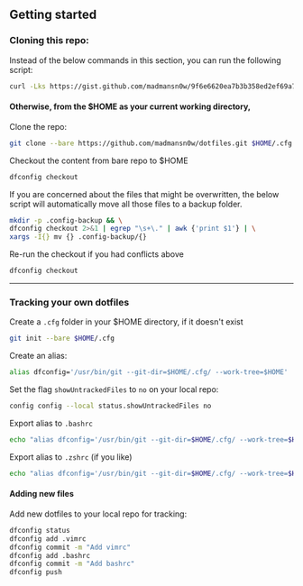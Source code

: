 
## Getting started

### Cloning this repo:

Instead of the below commands in this section, you can run the following script:
```bash
curl -Lks https://gist.github.com/madmansn0w/9f6e6620ea7b3b358ed2ef69a7bf18e1#file-dfcfg-install | /bin/bash
```

#### Otherwise, from the $HOME as your current working directory, 

Clone the repo:
```bash
git clone --bare https://github.com/madmansn0w/dotfiles.git $HOME/.cfg
```

Checkout the content from bare repo to $HOME
```bash
dfconfig checkout
```

If you are concerned about the files that might be overwritten, the below script will automatically move all those files to a backup folder.
```bash
mkdir -p .config-backup && \
dfconfig checkout 2>&1 | egrep "\s+\." | awk {'print $1'} | \
xargs -I{} mv {} .config-backup/{}
```

Re-run the checkout if you had conflicts above
```bash
dfconfig checkout
```

---

### Tracking your own dotfiles

Create a `.cfg` folder in your $HOME directory, if it doesn't exist
```bash
git init --bare $HOME/.cfg
```

Create an alias:
```bash
alias dfconfig='/usr/bin/git --git-dir=$HOME/.cfg/ --work-tree=$HOME'
```

Set the flag `showUntrackedFiles` to `no` on your local repo:
```bash
config config --local status.showUntrackedFiles no
```

Export alias to `.bashrc`
```bash
echo "alias dfconfig='/usr/bin/git --git-dir=$HOME/.cfg/ --work-tree=$HOME'" >> $HOME/.bashrc
```

Export alias to `.zshrc` (if you like)
```bash
echo "alias dfconfig='/usr/bin/git --git-dir=$HOME/.cfg/ --work-tree=$HOME'" >> $HOME/.zshrc
```

#### Adding new files
Add new dotfiles to your local repo for tracking:
```bash
dfconfig status
dfconfig add .vimrc
dfconfig commit -m "Add vimrc"
dfconfig add .bashrc
dfconfig commit -m "Add bashrc"
dfconfig push
```